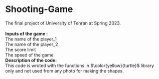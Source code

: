 # Shooting-Game
The final project of University of Tehran at Spring 2023.</br></br>
<b>Inputs of the game :</b></br>
The name of the player_1</br>
The name of the player_2</br>
The score limit</br>
The speed of the game</br>
<b>Description of the code:</b></br>
This code is wroted with the functions in $\color{yellow}{turtle}$ library only and not used from any photo for making the shapes.
